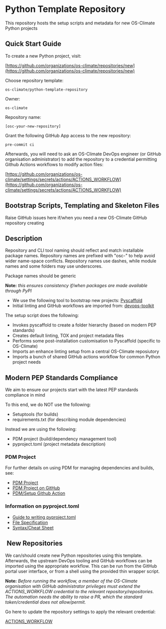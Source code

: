 # Python Template Repository

This repository hosts the setup scripts and metadata for new OS-Climate Python projects

## Quick Start Guide

To create a new Python project, visit:

[https://github.com/organizations/os-climate/repositories/new](https://github.com/organizations/os-climate/repositories/new)

Choose repository template:

	os-climate/python-template-repository

Owner:

	os-climate

Repository name:

	[osc-your-new-repository]

Grant the following GitHub App access to the new repository:

	pre-commit ci

Afterwards, you will need to ask an OS-Climate DevOps engineer (or GitHub organisation
administrator) to add the repository to a credential permitting Github Actions workflows
to modify action files:

[https://github.com/organizations/os-climate/settings/secrets/actions/ACTIONS_WORKFLOW](https://github.com/organizations/os-climate/settings/secrets/actions/ACTIONS_WORKFLOW)


## Bootstrap Scripts, Templating and Skeleton Files

Raise GitHub issues here if/when you need a new OS-Climate GitHub repository creating

## Description

Repository and CLI tool naming should reflect and match installable package names.
Repository names are prefixed with "osc-" to help avoid wider name-space conflicts.
Repository names use dashes, while module names and some folders may use underscores.

Package names should be generic

**Note:** _this ensures consistency if/when packages are made available through PyPI_

- We use the following tool to bootstrap new projects: [Pyscaffold](https://pyscaffold.org/en/stable/)
- Initial linting and GitHub workflows are imported from: [devops-toolkit](https://github.com/os-climate/devops-toolkit/)

The setup script does the following:

- Invokes pyscaffold to create a folder hierarchy (based on modern PEP standards)
- Creates default linting, TOX and project metadata files
- Performs some post-installation customisation to Pyscaffold (specific to OS-Climate)
- Imports an enhance linting setup from a central OS-Climate reposiutory
- Imports a bunch of shared GitHub actions workflow for common Python project needs

## Modern PEP Standards Compliance

We aim to ensure our projects start with the latest PEP standards compliance in mind

To this end, we do NOT use the following:

- Setuptools (for builds)
- requirements.txt (for describing module dependencies)

Instead we are using the following:

- PDM project (build/dependency management tool)
- pyproject.toml (project metadata description)

### PDM Project

For further details on using PDM for managing dependencies and builds, see:

- [PDM Project](https://pdm-project.org/en/latest/)
- [PDM Project on GitHub](https://github.com/pdm-project/pdm)
- [PDM/Setup Github Action](https://github.com/pdm-project/setup-pdm)

### Information on pyproject.toml

- [Guide to writing pyproject.toml](https://packaging.python.org/en/latest/guides/writing-pyproject-toml/)
- [File Specification](https://packaging.python.org/en/latest/specifications/pyproject-toml/)
- [Syntax/Cheat Sheet](https://betterprogramming.pub/a-pyproject-toml-developers-cheat-sheet-5782801fb3ed)

##  New Repositories

We can/should create new Python repositories using this template. Afterwards, the
upstream DevOps tooling and GitHub workflows can be imported using the appropriate
workflow. This can be run from the GitHub portal user interface, or from a shell
using the provided thin wrapper script.

**Note:** _Before running the workflow, a member of the OS-Climate organisation
with GitHub administrator privileges must extend the ACTIONS_WORKFLOW credential
to the relevant repository/repositories. The automation needs the ability to
raise a PR, which the standard token/credential does not allow/permit._

Go here to update the repository settings to apply the relevant credential:

[ACTIONS_WORKFLOW](https://github.com/organizations/os-climate/settings/secrets/actions/ACTIONS_WORKFLOW)

<!--
[comment]: # SPDX-License-Identifier: Apache-2.0
[comment]: # Copyright 2024 The Linux Foundation <mwatkins@linuxfoundation.org>
-->
